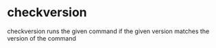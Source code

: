 checkversion
============

checkversion runs the given command if the given version matches the version of the command
